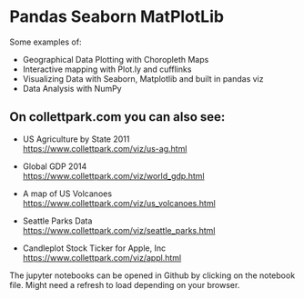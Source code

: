 # Pandas Seaborn MatPlotLib

Some examples of:
- Geographical Data Plotting with Choropleth Maps
- Interactive mapping with  Plot.ly and cufflinks
- Visualizing Data with Seaborn, Matplotlib and built in pandas viz
- Data Analysis with NumPy

## On collettpark.com you can also see:

- US Agriculture by State 2011   
https://www.collettpark.com/viz/us-ag.html

- Global GDP 2014  
https://www.collettpark.com/viz/world_gdp.html

- A map of US Volcanoes  
https://www.collettpark.com/viz/us_volcanoes.html

- Seattle Parks Data  
https://www.collettpark.com/viz/seattle_parks.html

- Candleplot Stock Ticker for Apple, Inc  
https://www.collettpark.com/viz/appl.html

The jupyter notebooks can be opened in Github by clicking on the notebook file. Might need a refresh to load depending on your browser.
